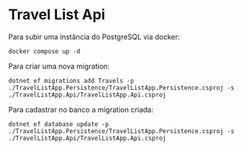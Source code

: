 # Travel List Api


Para subir uma instância do PostgreSQL via docker:
```
docker compose up -d
```

Para criar uma nova migration:
```
dotnet ef migrations add Travels -p ./TravelListApp.Persistence/TravelListApp.Persistence.csproj -s ./TravelListApp.Api/TravelListApp.Api.csproj
```

Para cadastrar no banco a migration criada:
```
dotnet ef database update -p ./TravelListApp.Persistence/TravelListApp.Persistence.csproj -s ./TravelListApp.Api/TravelListApp.Api.csproj
```
